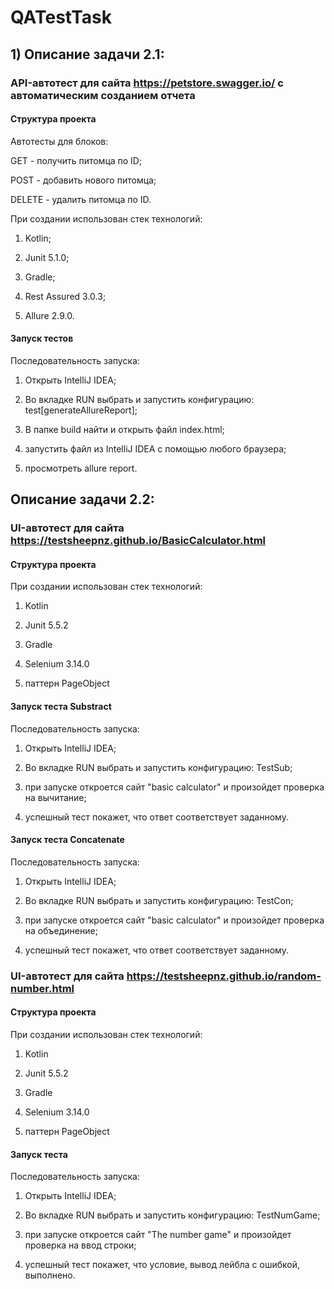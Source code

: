 # QATestTask

## 1) Описание задачи 2.1:

### API-автотест для сайта https://petstore.swagger.io/ с автоматическим созданием отчета

#### Структура проекта

Aвтотесты для блоков:

GET - получить питомца по ID;

POST - добавить нового питомца;

DELETE - удалить питомца по ID.

При создании использован стек технологий:

1) Kotlin;

2) Junit 5.1.0;

3) Gradle;

4) Rest Assured 3.0.3;

5) Allure 2.9.0.

#### Запуск тестов

Последовательность запуска:

1) Открыть IntelliJ IDEA;

2) Во вкладке RUN выбрать и запустить конфигурацию: test[generateAllureReport];

3) В папке build найти и открыть файл index.html;

4) запустить файл из IntelliJ IDEA с помощью любого браузера;

5) просмотреть allure report.



## Описание задачи 2.2:


### UI-автотест для сайта https://testsheepnz.github.io/BasicCalculator.html 

#### Структура проекта


При создании использован стек технологий:

1) Kotlin

2) Junit 5.5.2

3) Gradle

4) Selenium 3.14.0

5) паттерн PageObject


#### Запуск теста Substract

Последовательность запуска:

1) Открыть IntelliJ IDEA;

2) Во вкладке RUN выбрать и запустить конфигурацию: TestSub;

3) при запуске откроется сайт "basic calculator" и произойдет проверка на вычитание;

4) успешный тест покажет, что ответ соответствует заданному.

#### Запуск теста Concatenate

Последовательность запуска:

1) Открыть IntelliJ IDEA;

2) Во вкладке RUN выбрать и запустить конфигурацию: TestCon;

3) при запуске откроется сайт "basic calculator" и произойдет проверка на объединение;

4) успешный тест покажет, что ответ соответствует заданному.



### UI-автотест для сайта https://testsheepnz.github.io/random-number.html

#### Структура проекта


При создании использован стек технологий:

1) Kotlin

2) Junit 5.5.2

3) Gradle

4) Selenium 3.14.0

5) паттерн PageObject


#### Запуск теста

Последовательность запуска:

1) Открыть IntelliJ IDEA;

2) Во вкладке RUN выбрать и запустить конфигурацию: TestNumGame;

3) при запуске откроется сайт "The number game" и произойдет проверка на ввод строки;

4) успешный тест покажет, что условие, вывод лейбла с ошибкой, выполнено.